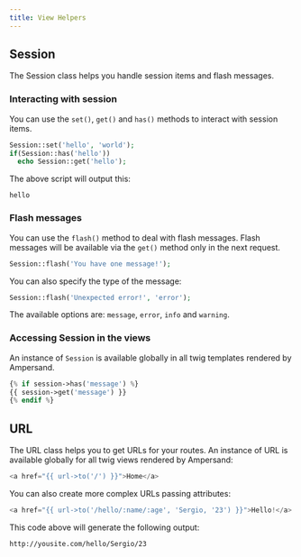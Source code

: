 ```yaml
---
title: View Helpers
---
```


## Session

The Session class helps you handle session items and flash messages.

### Interacting with session

You can use the `set()`, `get()` and `has()` methods to interact with session items.

```php
Session::set('hello', 'world');
if(Session::has('hello'))
  echo Session::get('hello');
```

The above script will output this:

    hello
    
    
### Flash messages

You can use the `flash()` method to deal with flash messages. Flash messages will be available via the `get()` method only in the next request.

```php
Session::flash('You have one message!');
```

You can also specify the type of the message: 

```php
Session::flash('Unexpected error!', 'error');
```

The available options are: `message`, `error`, `info` and `warning`.

### Accessing Session in the views

An instance of `Session` is available globally in all twig templates rendered by Ampersand.

```php
{% if session->has('message') %}
{{ session->get('message') }}
{% endif %}
```


## URL

The URL class helps you to get URLs for your routes.
An instance of URL is available globally for all twig views rendered by Ampersand:

```php
<a href="{{ url->to('/') }}">Home</a>
```

You can also create more complex URLs passing attributes:

```php
<a href="{{ url->to('/hello/:name/:age', 'Sergio, '23') }}">Hello!</a>
```

This code above will generate the following output:

    http://yousite.com/hello/Sergio/23
